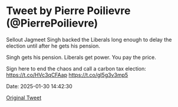 # Tweet by Pierre Poilievre (@PierrePoilievre)

Sellout Jagmeet Singh backed the Liberals long enough to delay the election until after he gets his pension. 

Singh gets his pension. Liberals get power. You pay the price.

Sign here to end the chaos and call a carbon tax election: https://t.co/HVc3qCFAap⁩ https://t.co/gI5g3v3mp5

Date: 2025-01-30 14:42:30

[Original Tweet](https://x.com/PierrePoilievre/status/1884975482921230697)
